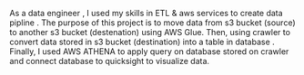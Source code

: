 As a data engineer , I used my skills in ETL & aws services to create data pipline .
The purpose of this project is to move data from s3 bucket (source) to another s3 bucket (destenation) using AWS Glue.
Then, using crawler to convert data stored in s3 bucket (destination) into a table in database .
Finally, I used AWS ATHENA to apply query on database stored on crawler and connect database to quicksight to visualize data.
